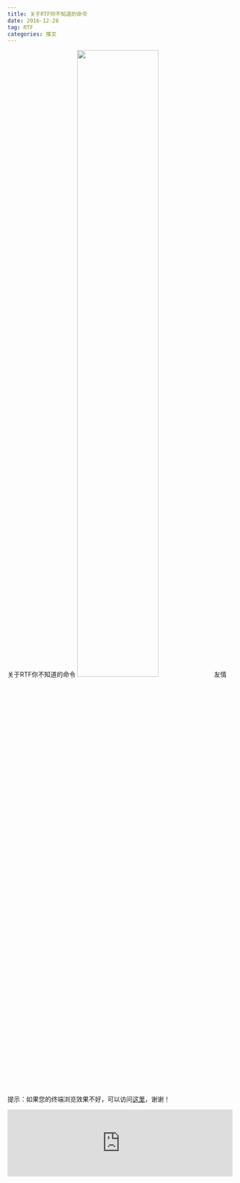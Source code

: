 ```yaml
---
title: 关于RTF你不知道的命令
date: 2016-12-28
tag: RTF
categories: 推文
---
```

关于RTF你不知道的命令
<img src="http://mmbiz.qpic.cn/mmbiz_png/ACviaWTBFxhbfuvd1OgoLZlkoOhib7r9icT8Fy8icsDyyCiaLnhjzicxExQYibMcYVsLCNZTSUcOWAenZJKUysIjF1SHA/0?wx_fmt.png" style="width: 60%; height: auto;"/><!--more-->
友情提示：如果您的终端浏览效果不好，可以访问[这里](https://stata-club.github.io/stata_article/2016-12-28.html)，谢谢！
<iframe src="https://stata-club.github.io/stata_article/2016-12-28.html" id="iframepage" frameborder="0" scrolling="no" marginheight="0" marginwidth="0" width="100%" onLoad="iFrameHeight()"></iframe>
<script type="text/javascript" language="javascript">
function iFrameHeight() {
var ifm= document.getElementById("iframepage");
var subWeb = document.frames ? document.frames["iframepage"].document : ifm.contentDocument;   
if(ifm != null && subWeb != null) {
 ifm.height = subWeb.body.scrollHeight;
} 
} 
</script> 